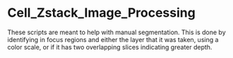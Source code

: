 # Cell_Zstack_Image_Processing
These scripts are meant to help with manual segmentation. This is done by identifying in focus regions and either the layer that it was taken, using a color scale, or if it has two overlapping slices indicating greater depth.
